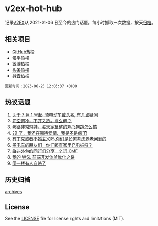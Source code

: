 # v2ex-hot-hub

 记录[V2EX](https://www.v2ex.com/)从 2021-01-06 日至今的热门话题。每小时抓取一次数据，按天[归档](archives)。
 
 ## 相关项目

- [GitHub热榜](https://github.com/it985/github-hot-hub)
- [知乎热榜](https://github.com/it985/zhihu-hot-hub)
- [微博热榜](https://github.com/it985/weibo-hot-hub)
- [头条热榜](https://github.com/it985/toutiao-hot-hub)
- [抖音热榜](https://github.com/it985/douyin-hot-hub)


 `更新时间：2023-06-25 12:05:37 +0800`

## 热议话题

1. [关于 7 月 1 号起, 骑电动车戴头盔, 有几点疑问](https://www.v2ex.com/t/951326)
1. [开空调冷，不开又热。怎么解？](https://www.v2ex.com/t/951231)
1. [老婆非常鸡娃，每天家里整的鸡飞狗跳怎么搞](https://www.v2ex.com/t/951211)
1. [29 了，我还在期待爱情，我是不是疯了!](https://www.v2ex.com/t/951323)
1. [有丁克或者不婚主义吗,你们是如何考虑养老问题的](https://www.v2ex.com/t/951355)
1. [买电车的朋友们，你们都有家里充电桩吗？](https://www.v2ex.com/t/951317)
1. [给非外包的同行们分享一个词 CMF](https://www.v2ex.com/t/951178)
1. [我的 WSL 前端开发体验优化之路](https://www.v2ex.com/t/951174)
1. [同一楼有人自杀了](https://www.v2ex.com/t/951285)

## 历史归档

[archives](archives)

## License

See the [LICENSE](LICENSE) file for license rights and limitations (MIT).
